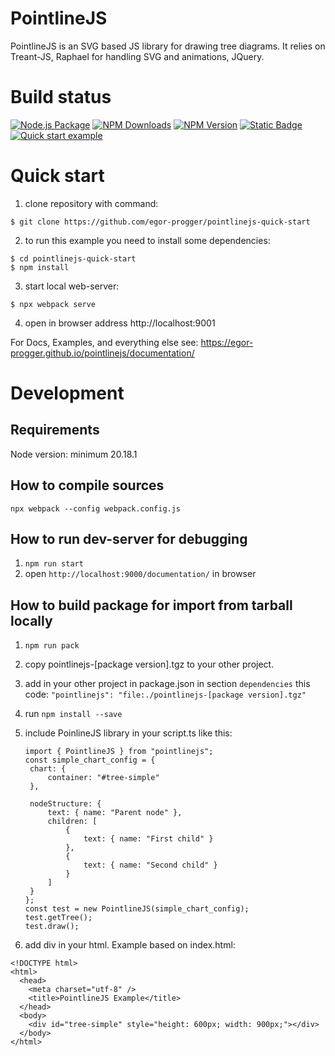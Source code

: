 # PointlineJS

PointlineJS is an SVG based JS library for drawing tree diagrams.
It relies on Treant-JS, Raphael for handling SVG and animations, JQuery.

# Build status

[![Node.js Package](https://github.com/egor-progger/pointlinejs/actions/workflows/npm-publish.yml/badge.svg)](https://github.com/egor-progger/pointlinejs/actions/workflows/npm-publish.yml)
[![NPM Downloads](https://img.shields.io/npm/dm/pointlinejs?label=npm%20downloads)](https://www.npmjs.com/package/pointlinejs)
[![NPM Version](https://img.shields.io/npm/v/pointlinejs?label=Current%20version)](https://www.npmjs.com/package/pointlinejs)
[![Static Badge](https://img.shields.io/badge/Documentation-green)](https://egor-progger.github.io/pointlinejs/documentation/)
[![Quick start example](https://img.shields.io/badge/Quick_start_example-blue)](https://github.com/egor-progger/pointlinejs-quick-start/)

# Quick start

1. clone repository with command:

```
$ git clone https://github.com/egor-progger/pointlinejs-quick-start
```

2. to run this example you need to install some dependencies:

```
$ cd pointlinejs-quick-start
$ npm install
```

3. start local web-server:

```
$ npx webpack serve
```

4. open in browser address http://localhost:9001

For Docs, Examples, and everything else see: https://egor-progger.github.io/pointlinejs/documentation/

# Development

## Requirements

Node version: minimum 20.18.1

## How to compile sources

`npx webpack --config webpack.config.js`

## How to run dev-server for debugging

1. `npm run start`
2. open `http://localhost:9000/documentation/` in browser

## How to build package for import from tarball locally

1. `npm run pack`
2. copy pointlinejs-[package version].tgz to your other project.
3. add in your other project in package.json in section `dependencies` this code:
   `"pointlinejs": "file:./pointlinejs-[package version].tgz"`
4. run `npm install --save`
5. include PoinlineJS library in your script.ts like this:

   ```
   import { PointlineJS } from "pointlinejs";
   const simple_chart_config = {
    chart: {
        container: "#tree-simple"
    },

    nodeStructure: {
        text: { name: "Parent node" },
        children: [
            {
                text: { name: "First child" }
            },
            {
                text: { name: "Second child" }
            }
        ]
    }
   };
   const test = new PointlineJS(simple_chart_config);
   test.getTree();
   test.draw();
   ```

6. add div in your html. Example based on index.html:

```
<!DOCTYPE html>
<html>
  <head>
    <meta charset="utf-8" />
    <title>PointlineJS Example</title>
  </head>
  <body>
    <div id="tree-simple" style="height: 600px; width: 900px;"></div>
  </body>
</html>
```
